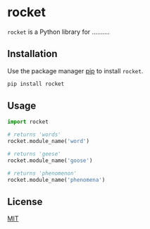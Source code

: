 # rocket

`rocket` is a Python library for ..........

## Installation

Use the package manager [pip](https://pip.pypa.io/en/stable/) to install `rocket`.

```bash
pip install rocket
```

## Usage

```python
import rocket

# returns 'words'
rocket.module_name('word')

# returns 'geese'
rocket.module_name('goose')

# returns 'phenomenon'
rocket.module_name('phenomena')
```

## License
[MIT](https://choosealicense.com/licenses/mit/)